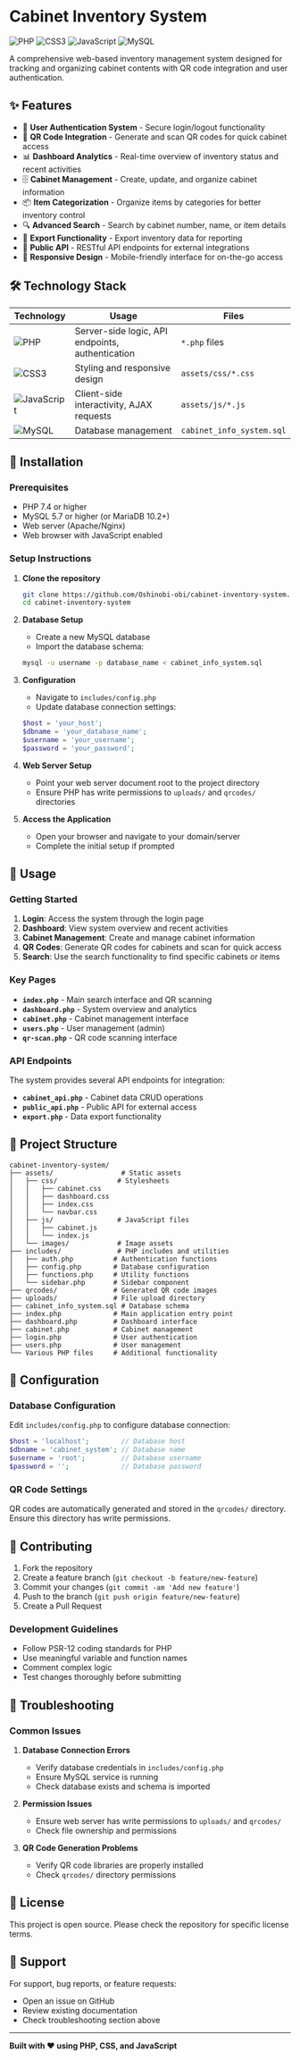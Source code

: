 # Cabinet Inventory System

![PHP](https://img.shields.io/badge/PHP-777BB4?style=for-the-badge&logo=php&logoColor=white)
![CSS3](https://img.shields.io/badge/CSS3-1572B6?style=for-the-badge&logo=css3&logoColor=white)
![JavaScript](https://img.shields.io/badge/JavaScript-F7DF1E?style=for-the-badge&logo=javascript&logoColor=black)
![MySQL](https://img.shields.io/badge/MySQL-005C84?style=for-the-badge&logo=mysql&logoColor=white)

A comprehensive web-based inventory management system designed for tracking and organizing cabinet contents with QR code integration and user authentication.

## ✨ Features

- 🔐 **User Authentication System** - Secure login/logout functionality
- 📱 **QR Code Integration** - Generate and scan QR codes for quick cabinet access
- 📊 **Dashboard Analytics** - Real-time overview of inventory status and recent activities
- 🗄️ **Cabinet Management** - Create, update, and organize cabinet information
- 📦 **Item Categorization** - Organize items by categories for better inventory control
- 🔍 **Advanced Search** - Search by cabinet number, name, or item details
- 📄 **Export Functionality** - Export inventory data for reporting
- 🔗 **Public API** - RESTful API endpoints for external integrations
- 📱 **Responsive Design** - Mobile-friendly interface for on-the-go access

## 🛠️ Technology Stack

| Technology                                                                                               | Usage                                            | Files                     |
| -------------------------------------------------------------------------------------------------------- | ------------------------------------------------ | ------------------------- |
| ![PHP](https://img.shields.io/badge/PHP-777BB4?style=flat&logo=php&logoColor=white)                      | Server-side logic, API endpoints, authentication | `*.php` files             |
| ![CSS3](https://img.shields.io/badge/CSS3-1572B6?style=flat&logo=css3&logoColor=white)                   | Styling and responsive design                    | `assets/css/*.css`        |
| ![JavaScript](https://img.shields.io/badge/JavaScript-F7DF1E?style=flat&logo=javascript&logoColor=black) | Client-side interactivity, AJAX requests         | `assets/js/*.js`          |
| ![MySQL](https://img.shields.io/badge/MySQL-005C84?style=flat&logo=mysql&logoColor=white)                | Database management                              | `cabinet_info_system.sql` |

## 🚀 Installation

### Prerequisites

- PHP 7.4 or higher
- MySQL 5.7 or higher (or MariaDB 10.2+)
- Web server (Apache/Nginx)
- Web browser with JavaScript enabled

### Setup Instructions

1. **Clone the repository**

   ```bash
   git clone https://github.com/Oshinobi-obi/cabinet-inventory-system.git
   cd cabinet-inventory-system
   ```

2. **Database Setup**

   - Create a new MySQL database
   - Import the database schema:

   ```bash
   mysql -u username -p database_name < cabinet_info_system.sql
   ```

3. **Configuration**

   - Navigate to `includes/config.php`
   - Update database connection settings:

   ```php
   $host = 'your_host';
   $dbname = 'your_database_name';
   $username = 'your_username';
   $password = 'your_password';
   ```

4. **Web Server Setup**

   - Point your web server document root to the project directory
   - Ensure PHP has write permissions to `uploads/` and `qrcodes/` directories

5. **Access the Application**
   - Open your browser and navigate to your domain/server
   - Complete the initial setup if prompted

## 📖 Usage

### Getting Started

1. **Login**: Access the system through the login page
2. **Dashboard**: View system overview and recent activities
3. **Cabinet Management**: Create and manage cabinet information
4. **QR Codes**: Generate QR codes for cabinets and scan for quick access
5. **Search**: Use the search functionality to find specific cabinets or items

### Key Pages

- **`index.php`** - Main search interface and QR scanning
- **`dashboard.php`** - System overview and analytics
- **`cabinet.php`** - Cabinet management interface
- **`users.php`** - User management (admin)
- **`qr-scan.php`** - QR code scanning interface

### API Endpoints

The system provides several API endpoints for integration:

- **`cabinet_api.php`** - Cabinet data CRUD operations
- **`public_api.php`** - Public API for external access
- **`export.php`** - Data export functionality

## 📁 Project Structure

```
cabinet-inventory-system/
├── assets/                 # Static assets
│   ├── css/               # Stylesheets
│   │   ├── cabinet.css
│   │   ├── dashboard.css
│   │   ├── index.css
│   │   └── navbar.css
│   ├── js/                # JavaScript files
│   │   ├── cabinet.js
│   │   └── index.js
│   └── images/            # Image assets
├── includes/              # PHP includes and utilities
│   ├── auth.php          # Authentication functions
│   ├── config.php        # Database configuration
│   ├── functions.php     # Utility functions
│   └── sidebar.php       # Sidebar component
├── qrcodes/              # Generated QR code images
├── uploads/              # File upload directory
├── cabinet_info_system.sql # Database schema
├── index.php             # Main application entry point
├── dashboard.php         # Dashboard interface
├── cabinet.php           # Cabinet management
├── login.php             # User authentication
├── users.php             # User management
└── Various PHP files     # Additional functionality
```

## 🔧 Configuration

### Database Configuration

Edit `includes/config.php` to configure database connection:

```php
$host = 'localhost';        // Database host
$dbname = 'cabinet_system'; // Database name
$username = 'root';         // Database username
$password = '';             // Database password
```

### QR Code Settings

QR codes are automatically generated and stored in the `qrcodes/` directory. Ensure this directory has write permissions.

## 🤝 Contributing

1. Fork the repository
2. Create a feature branch (`git checkout -b feature/new-feature`)
3. Commit your changes (`git commit -am 'Add new feature'`)
4. Push to the branch (`git push origin feature/new-feature`)
5. Create a Pull Request

### Development Guidelines

- Follow PSR-12 coding standards for PHP
- Use meaningful variable and function names
- Comment complex logic
- Test changes thoroughly before submitting

## 🐛 Troubleshooting

### Common Issues

1. **Database Connection Errors**

   - Verify database credentials in `includes/config.php`
   - Ensure MySQL service is running
   - Check database exists and schema is imported

2. **Permission Issues**

   - Ensure web server has write permissions to `uploads/` and `qrcodes/`
   - Check file ownership and permissions

3. **QR Code Generation Problems**
   - Verify QR code libraries are properly installed
   - Check `qrcodes/` directory permissions

## 📄 License

This project is open source. Please check the repository for specific license terms.

## 👥 Support

For support, bug reports, or feature requests:

- Open an issue on GitHub
- Review existing documentation
- Check troubleshooting section above

---

**Built with ❤️ using PHP, CSS, and JavaScript**
